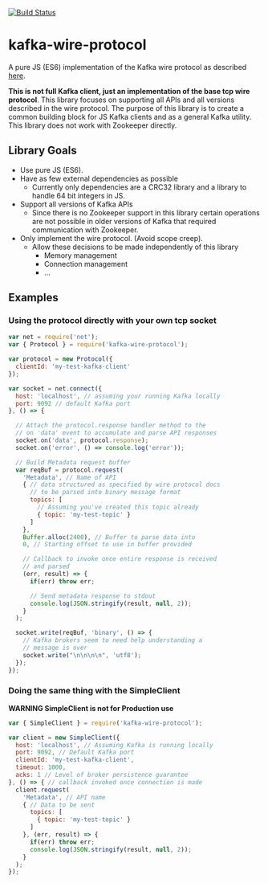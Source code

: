[![Build Status](https://travis-ci.org/bspates/kafkaesq.svg?branch=master)](https://travis-ci.org/bspates/kafkaesq)


kafka-wire-protocol
===================

A pure JS (ES6) implementation of the Kafka wire protocol as described [here](https://kafka.apache.org/protocol).

**This is not full Kafka client, just an implementation of the base tcp wire protocol**. This library focuses on supporting all APIs and all versions described in the wire protocol. The purpose of this library is to create a common building block for JS Kafka clients and as a general Kafka utility. This library does not work with Zookeeper directly.

Library Goals
-------------
* Use pure JS (ES6).
* Have as few external dependencies as possible
  * Currently only dependencies are a CRC32 library and a library to handle 64 bit integers in JS.
* Support all versions of Kafka APIs
  * Since there is no Zookeeper support in this library certain operations are not possible in older versions of Kafka that required communication with Zookeeper.
* Only implement the wire protocol. (Avoid scope creep).
  * Allow these decisions to be made independently of this library
      * Memory management
      * Connection management
      * ...

Examples
--------
### Using the protocol directly with your own tcp socket

```javascript
var net = require('net');
var { Protocol } = require('kafka-wire-protocol');

var protocol = new Protocol({
  clientId: 'my-test-kafka-client'
});

var socket = net.connect({
  host: 'localhost', // assuming your running Kafka locally
  port: 9092 // default Kafka port
}, () => {

  // Attach the protocol.response handler method to the
  // on 'data' event to accumulate and parse API responses
  socket.on('data', protocol.response);
  socket.on('error', () => console.log('error'));

  // Build Metadata request buffer
  var reqBuf = protocol.request(
    'Metadata', // Name of API
    { // data structured as specified by wire protocol docs
      // to be parsed into binary message format
      topics: [
        // Assuming you've created this topic already
        { topic: 'my-test-topic' }
      ]
    },
    Buffer.alloc(2400), // Buffer to parse data into
    0, // Starting offset to use in buffer provided

    // Callback to invoke once entire response is received
    // and parsed
    (err, result) => {
      if(err) throw err;

      // Send metadata response to stdout
      console.log(JSON.stringify(result, null, 2));
    }
  );

  socket.write(reqBuf, 'binary', () => {
    // Kafka brokers seem to need help understanding a
    // message is over
    socket.write("\n\n\n\n", 'utf8');
  });
});

```

### Doing the same thing with the SimpleClient
**WARNING SimpleClient is not for Production use**
```javascript
var { SimpleClient } = require('kafka-wire-protocol');

var client = new SimpleClient({
  host: 'localhost', // Assuming Kafka is running locally
  port: 9092, // Default Kafka port
  clientId: 'my-test-kafka-client',
  timeout: 1000,
  acks: 1 // Level of broker persistence guarantee
}, () => { // callback invoked once connection is made
  client.request(
    'Metadata', // API name
    { // Data to be sent
      topics: [
        { topic: 'my-test-topic' }
      ]
    }, (err, result) => {
      if(err) throw err;
      console.log(JSON.stringify(result, null, 2));
    }
  );
});

```
